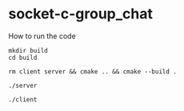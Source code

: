 # socket-c-group_chat

How to run the code
```
mkdir build
cd build

rm client server && cmake .. && cmake --build .

./server

./client
```